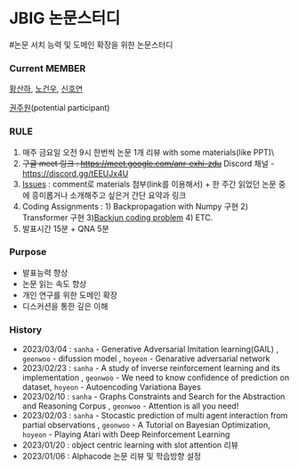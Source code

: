 # JBIG 논문스터디

#논문 서치 능력 및 도메인 확장을 위한 논문스터디

### Current MEMBER
[황산하](https://github.com/hsh6449), [노건우](https://github.com/ro-ko), [신호연](https://github.com/hoyeon1234)

[권주원](https://github.com/jwk1121)(potential participant)

### RULE
1) 매주 금요일 오전 9시 한번씩 논문 1개 리뷰 with some materials(like PPT)\
2) ~~구글 meet 링크 : https://meet.google.com/anr-exhi-zdu~~  Discord 채널 - https://discord.gg/tEEUJx4U
3) [Issues](https://github.com/JBNU-JBIG/Paper-Review-Study/issues) : comment로 materials 첨부(link를 이용해서) + 한 주간 읽었던 논문 중에 흥미롭거나 소개해주고 싶은거 간단 요약과 링크
4) Coding Assignments : 1) Backpropagation with Numpy 구현 2) Transformer 구현 3)[Backjun coding problem](https://www.acmicpc.net/) 4) ETC.
5) 발표시간 15분 + QNA 5분

### Purpose
- 발표능력 향상
- 논문 읽는 속도 향상
- 개인 연구를 위한 도메인 확장
- 디스커션을 통한 깊은 이해

### History
- 2023/03/04 : `sanha` - Generative Adversarial Imitation learning(GAIL) , `geonwoo` - difussion model , `hoyeon` - Genarative adversarial network
- 2023/02/23 : `sanha` - A study of inverse reinforcement learning and its implementation , `geonwoo` - We need to know confidence of prediction on dataset, `hoyeon` - Autoencoding Variationa Bayes
- 2023/02/10 : `sanha` - Graphs Constraints and Search for the Abstraction and Reasoning Corpus , `geonwoo` - Attention is all you need!
- 2023/02/03 : `sanha` - Stocastic prediction of multi agent interaction from partial observations , `geonwoo` - A Tutorial on Bayesian Optimization, `hoyeon` - Playing Atari with Deep Reinforcement Learning
- 2023/01/20 : object centric learning with slot attention 리뷰
- 2023/01/06 : Alphacode 논문 리뷰 및 학습방향 설정

